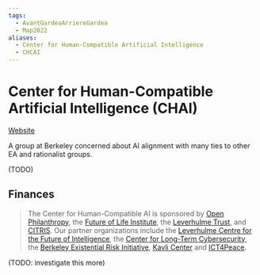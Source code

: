 ```yaml
---
tags:
  - AvantGardeaArriereGardea
  - Map2022
aliases:
  - Center for Human-Compatible Artificial Intelligence
  - CHCAI
---
```

# Center for Human-Compatible Artificial Intelligence (CHAI)

[Website](https://humancompatible.ai/)

A group at Berkeley concerned about AI alignment with many ties to other EA and rationalist groups.

(TODO)

## Finances

>The Center for Human-Compatible AI is sponsored by [Open Philanthropy](http://www.openphilanthropy.org), the [Future of Life Institute](http://futureoflife.org/), the [Leverhulme Trust](https://www.leverhulme.ac.uk/), and [CITRIS](http://citris-uc.org). Our partner organizations include the [Leverhulme Centre for the Future of Intelligence](http://lcfi.ac.uk/), the [Center for Long-Term Cybersecurity](https://cltc.berkeley.edu/), the [Berkeley Existential Risk Initiative](http://existence.org/), [Kavli Center](https://kcesp.ac.uk/) and [ICT4Peace](https://ict4peace.org/activities/).

(TODO: investigate this more)

